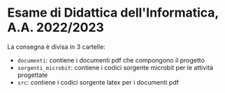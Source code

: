 # Esame di Didattica dell'Informatica, A.A. 2022/2023

La consegna è divisa in 3 cartelle:
- `documenti`: contiene i documenti pdf che compongono il progetto
- `sorgenti_microbit`: contiene i codici sorgente microbit per le attività progettate
- `src`: contiene i codici sorgente latex per i documenti pdf